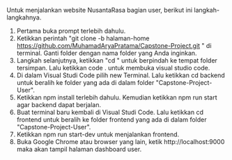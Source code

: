 Untuk menjalankan website NusantaRasa bagian user, berikut ini langkah-langkahnya.

1. Pertama buka prompt terlebih dahulu.
2. Ketikkan perintah "git clone -b halaman-home https://github.com/MuhamadAryaPratama/Capstone-Project.git <folder> " di terminal. Ganti folder dengan nama folder yang Anda inginkan.
3. Langkah selanjutnya, ketikkan "cd <folder>" untuk berpindah ke tempat folder tersimpan. Lalu ketikkan code . untuk membuka visual studio code.
4. Di dalam Visual Studi Code pilih new Terminal. Lalu ketikkan cd backend untuk beralih ke folder yang ada di dalam folder "Capstone-Project-User".
5. Ketikkan npm install terlebih dahulu. Kemudian ketikkan npm run start agar backend dapat berjalan.
6. Buat terminal baru kembali di Visual Studi Code. Lalu ketikkan cd frontend untuk beralih ke folder frontend yang ada di dalam folder "Capstone-Project-User".
7. Ketikkan npm run start-dev untuk menjalankan frontend.
8. Buka Google Chrome atau browser yang lain, ketik http://localhost:9000 maka akan tampil halaman dashboard user.
